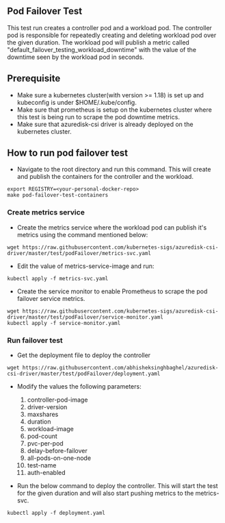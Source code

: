 ## Pod Failover Test

This test run creates a controller pod and a workload pod. The controller pod is responsible for repeatedly creating and deleting workload pod over the given duration. The workload pod will publish a metric called "default_failover_testing_workload_downtime" with the value of the downtime seen by the workload pod in seconds.

## Prerequisite

- Make sure a kubernetes cluster(with version >= 1.18) is set up and kubeconfig is under $HOME/.kube/config.
- Make sure that prometheus is setup on the kubernetes cluster where this test is being run to scrape the pod downtime metrics.
- Make sure that azuredisk-csi driver is already deployed on the kubernetes cluster.

## How to run pod failover test

- Navigate to the root directory and run this command. This will create and publish the containers for the controller and the workload. 

```console
export REGISTRY=<your-personal-docker-repo>
make pod-failover-test-containers
```

### Create metrics service

- Create the metrics service where the workload pod can publish it's metrics using the command mentioned below:

```console
wget https://raw.githubusercontent.com/kubernetes-sigs/azuredisk-csi-driver/master/test/podFailover/metrics-svc.yaml
```

- Edit the value of metrics-service-image and run:

```console
kubectl apply -f metrics-svc.yaml
```

- Create the service monitor to enable Prometheus to scrape the pod failover service metrics.

```console
wget https://raw.githubusercontent.com/kubernetes-sigs/azuredisk-csi-driver/master/test/podFailover/service-monitor.yaml
kubectl apply -f service-monitor.yaml
```

### Run failover test

- Get the deployment file to deploy the controller

```console
wget https://raw.githubusercontent.com/abhisheksinghbaghel/azuredisk-csi-driver/master/test/podFailover/deployment.yaml
```

- Modify the values the following parameters:
    1. controller-pod-image
    2. driver-version
    3. maxshares
    4. duration
    5. workload-image
    6. pod-count
    7. pvc-per-pod
    8. delay-before-failover
    9. all-pods-on-one-node
    10. test-name
    11. auth-enabled

- Run the below command to deploy the controller. This will start the test for the given duration and will also start pushing metrics to the metrics-svc.

```console
kubectl apply -f deployment.yaml
```
